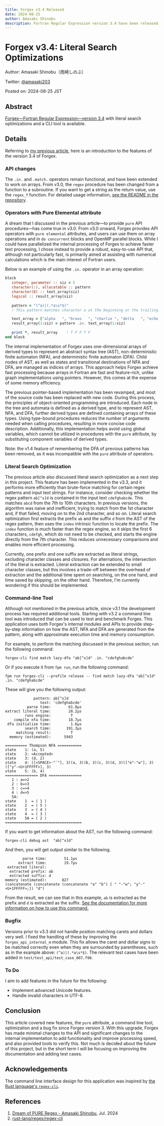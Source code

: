 ```yaml
---
title: Forgex v3.4 Released
date: 2024-08-25
author: Amasaki Shinobu
description: Fortran Regular Expression version 3.4 have been released.
---
```


# Forgex v3.4: Literal Search Optimizations

Author: Amasaki Shinobu（雨崎しのぶ）

Twitter: [@amasaki203](https://x.com/amasaki203)

Posted on: 2024-08-25 JST

## Abstract

[Forgex—Fortran Regular Expression—version 3.4](https://github.com/ShinobuAmasaki/forgex/releases/tag/v3.4) with literal search optimizations and a CLI tool is available. 

## Details

Referring to [my previous article](./dream-of-pure-regex.html), here is an introduction to the features of the version 3.4 of Forgex.

### API changes

The `.in.` and `.match.` operators remain functional, and have been extended to work on arrays.
From v3.0, the `regex` procedure has been changed from a function to a subroutine.
If you want to get a string as the return value, use the `regex_f` function.
For detailed usage information, [see the README in the repository](https://github.com/ShinobuAmasaki/forgex).

### Operators with Pure Elemental attribute

A dream that I discussed in the previous article—to provide `pure` API procedures—has come true in v3.0.
From v3.0 onward, Forgex provides API operators with `pure elemental` attributes, and users can use them on array operations and in `do concurrent` blocks and OpenMP parallel blocks.
While I could have parallelized the internal processing of Forgex to achieve faster text processing, I chose instead to provide a robust, easy-to-use API that, although not particularly fast, is primarily aimed at assisting with numerical calculations which is the main interest of Fortran users. 

Below is an example of using the `.in.` operator in an array operation:

```fortran
block
   integer, parameter :: siz = 5
   character(:), allocatable :: pattern
   character(8) :: text_array(siz)
   logical :: result_array(siz)
   
   pattern = "(^a)|(.*a\s*$)"
   ! This pattern matches character a at the beginning or the trailing.

   text_array = ["alpha   ", "bravo   ", "charlie ", "delta   ", "echo    "]
   result_array(1:siz) = pattern .in. text_array(1:siz)
   
   print *, result_array    ! T F F T F
end block
```

The internal implementation of Forgex uses one-dimensional arrays of derived types to represent an abstract syntax tree (AST), non-deterministic finite automaton (NFA), and deterministic finite automaton (DFA).
Child nodes of AST, as well as states and transitional destinations of NFA and DFA, are managed as indices of arrays.
This approach helps Forgex achieve fast processing because arrays in Fortran are fast and feature-rich, unlike graph implementations using pointers.
However, this comes at the expense of some memory efficiency.

The previous pointer-based implementation has been revamped, and most of the source code has been replaced with new code.
During this process, the principles of object-oriented programming are introduced.
Each node in the tree and automata is defined as a derived type, and to represent AST, NFA, and DFA, further derived types are defined containing arrays of these types.
Using type-bound procedures reduces the number of arguments needed when calling procedures, resulting in more concise code description.
Additionally, this implementation helps avoid using global variables, which cannot be utilized in procedures with the `pure` attribute, by substituting component variables of derived types.

Note: the v1.4 feature of remembering the DFA of previous patterns has been removed, as it was incompatible with the `pure` attribute of operators.

### Literal Search Optimization

The previous article also discussed literal search optimization as a next step in this project.
This feature has been implemented in the v3.3, and it performs more efficiently than brute-force matching for certain regex patterns and input text strings. 
For instance, consider checking whether the regex pattern `ab[^x]d` is contained in the input text `cdefghabcde`.
This matches `abcd` from the 7th to 10th characters.
In previous versions, the algorithm was naive and inefficient, trying to match from the 1st character and, if that failed, moving on to the 2nd character, and so on.
Literal search optimization first extracts the prefix `ab` and the suffix `d` from the AST of the regex pattern, then uses the `index` intrinsic function to locate the prefix.
The `index` function is much faster than the regex engine, so it skips the first 6 characters, `cdefgh`, which do not need to be checked, and starts the engine directly from the 7th character.
This reduces unnecessary comparisons and enables more efficient processing.

Currently, one prefix and one suffix are extracted as literal strings, excluding character classes and closures.
For alternations, the intersection of the literal is extracted.
Literal extraction can be extended to small character classes, but this involves a trade-off between the overhead of extraction and the additional time spent on searching, on the one hand, and time saved by skipping, on the other hand.
Therefore, I'm currently wondering if this should be implemented. 

### Command-line Tool

Although not mentioned in the previous article, since v3.1 the development process has required additional tools.
Starting with v3.2 a command line tool was introduced that can be used to test and benchmark Forgex.
This application uses both Forgex's internal modules and APIs to provide step-by-step information on how the AST, NFA and DFA are generated from the pattern, along with approximate execution time and memory consumption.

For example, to perform the matching discussed in the previous section, run the following command:

```shell
forgex-cli find match lazy-dfa "ab[^x]d" .in. "cdefghabcde"
```

Or if you execute it from `fpm run`, run the following command:

```shell
fpm run forgex-cli --profile release -- find match lazy-dfa "ab[^x]d" .in. "cdefghabcde"
```

These will give you the following output:

<div class="none-highlight-user">

```
             pattern: ab[^x]d
                text: 'cdefghabcde'
          parse time:        61.8μs
extract literal time:        28.2μs
         runs engine:         T
    compile nfa time:        18.7μs
 dfa initialize time:         1.6μs
         search time:       191.3μs
     matching result:         T
  memory (estimated):      5943

========== Thompson NFA ===========
state    1: (a, 5)
state    2: <Accepted>
state    3: (d, 2)
state    4: ([<SPACE>-"`"], 3)(a, 3)(b, 3)(c, 3)(d, 3)(["e"-"w"], 3)(["y"-<U+1FFFFF>], 3)
state    5: (b, 4)
=============== DFA ===============
   1 : a=>2
   2 : b=>3
   3 : c=>4
   4 : d=>5
   5A:
state    1  = ( 1 )
state    2  = ( 5 )
state    3  = ( 4 )
state    4  = ( 3 )
state    5A = ( 2 )
===================================
```

</div>

If you want to get information about the AST, run the following command:

```shell
forgex-cli debug ast  "ab[^x]d"    
```

And then, you will get output similar to the following.

<div class="none-highlight-user">

```
        parse time:        51.1μs 
      extract time:        19.7μs
 extracted literal:
  extracted prefix: ab
  extracted suffix: d
memory (estimated):       827
(concatenate (concatenate (concatenate "a" "b") [ " "-"w"; "y"-"<U+1FFFFF>;]) "d")
```

</div>

From the result, we can see that in this example, `ab` is extracted as the prefix and `d` is extracted as the suffix.
[See the documentation for more information on how to use this command.](https://shinobuamasaki.github.io/forgex/page/English/forgex_on_command_line_en.html)

### Bugfix

Versions prior to v3.3 did not handle position matching carets and dollars very well.
I fixed the handling of these by improving the `forgex_api_internal_m` module.
This fix allows the caret and dollar signs to be matched correctly even when they are surrounded by parentheses, such as in the example above: `(^a)|(.*a\s*$)`.
The relevant test cases have been added in `test/test_api/test_case_007.f90`. 

### To Do 

I aim to add features in the future for the following:

- Implement advanced Unicode features.
- Handle invalid characters in UTF-8.

## Conclusion

This article covered new features, the `pure` attribute, a command line tool, optimization and a bug fix since Forgex version 3. With this upgrade, Forgex has made minimal changes to the API and significant changes to the internal implementation to add functionality and improve processing speed, and also provided tools to verify this. Not much is decided about the future of this project, but in the short term I will be focusing on improving the documentation and adding test cases.

## Acknowledgements

The command line interface design for this application was inspired by [the Rust language's `regex-cli`](https://github.com/rust-lang/regex/tree/master/regex-cli).

## References

1. [Dream of PURE Regex - Amasaki Shinobu](./dream-of-pure-regex.html), Jul. 2024
2. [rust-lang/regex/regex-cli](https://github.com/rust-lang/regex/tree/master/regex-cli) 
